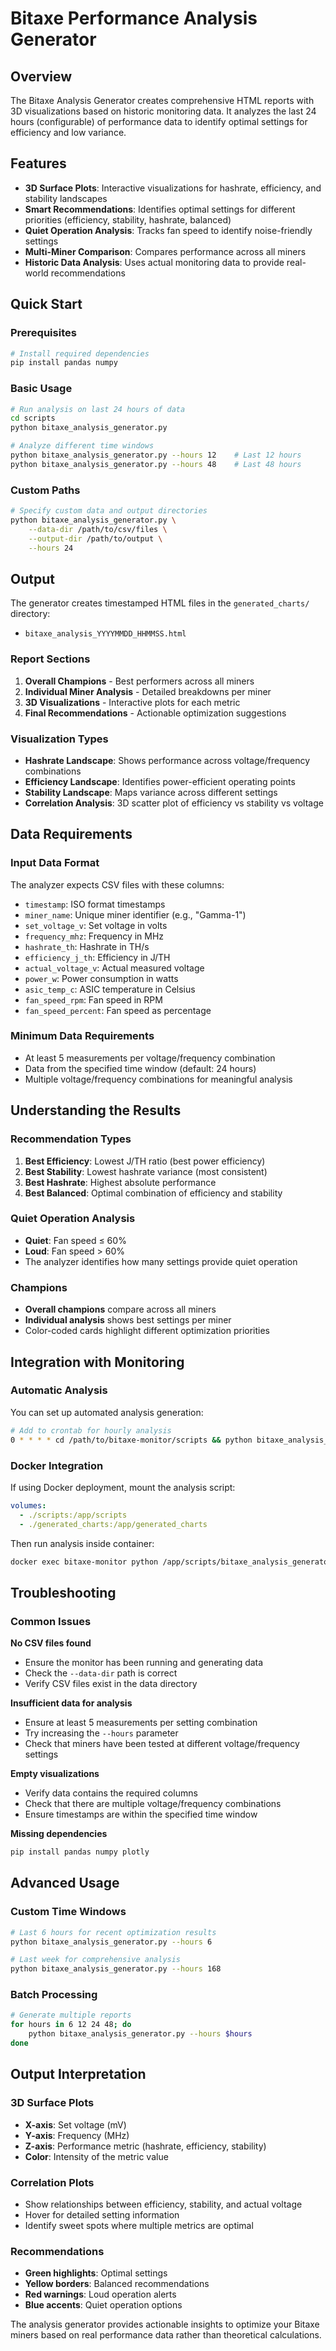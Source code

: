 # Bitaxe Performance Analysis Generator

## Overview

The Bitaxe Analysis Generator creates comprehensive HTML reports with 3D visualizations based on historic monitoring data. It analyzes the last 24 hours (configurable) of performance data to identify optimal settings for efficiency and low variance.

## Features

- **3D Surface Plots**: Interactive visualizations for hashrate, efficiency, and stability landscapes
- **Smart Recommendations**: Identifies optimal settings for different priorities (efficiency, stability, hashrate, balanced)
- **Quiet Operation Analysis**: Tracks fan speed to identify noise-friendly settings
- **Multi-Miner Comparison**: Compares performance across all miners
- **Historic Data Analysis**: Uses actual monitoring data to provide real-world recommendations

## Quick Start

### Prerequisites
```bash
# Install required dependencies
pip install pandas numpy
```

### Basic Usage
```bash
# Run analysis on last 24 hours of data
cd scripts
python bitaxe_analysis_generator.py

# Analyze different time windows
python bitaxe_analysis_generator.py --hours 12    # Last 12 hours
python bitaxe_analysis_generator.py --hours 48    # Last 48 hours
```

### Custom Paths
```bash
# Specify custom data and output directories
python bitaxe_analysis_generator.py \
    --data-dir /path/to/csv/files \
    --output-dir /path/to/output \
    --hours 24
```

## Output

The generator creates timestamped HTML files in the `generated_charts/` directory:
- `bitaxe_analysis_YYYYMMDD_HHMMSS.html`

### Report Sections

1. **Overall Champions** - Best performers across all miners
2. **Individual Miner Analysis** - Detailed breakdowns per miner
3. **3D Visualizations** - Interactive plots for each metric
4. **Final Recommendations** - Actionable optimization suggestions

### Visualization Types

- **Hashrate Landscape**: Shows performance across voltage/frequency combinations
- **Efficiency Landscape**: Identifies power-efficient operating points
- **Stability Landscape**: Maps variance across different settings
- **Correlation Analysis**: 3D scatter plot of efficiency vs stability vs voltage

## Data Requirements

### Input Data Format
The analyzer expects CSV files with these columns:
- `timestamp`: ISO format timestamps
- `miner_name`: Unique miner identifier (e.g., "Gamma-1")
- `set_voltage_v`: Set voltage in volts
- `frequency_mhz`: Frequency in MHz
- `hashrate_th`: Hashrate in TH/s
- `efficiency_j_th`: Efficiency in J/TH
- `actual_voltage_v`: Actual measured voltage
- `power_w`: Power consumption in watts
- `asic_temp_c`: ASIC temperature in Celsius
- `fan_speed_rpm`: Fan speed in RPM
- `fan_speed_percent`: Fan speed as percentage

### Minimum Data Requirements
- At least 5 measurements per voltage/frequency combination
- Data from the specified time window (default: 24 hours)
- Multiple voltage/frequency combinations for meaningful analysis

## Understanding the Results

### Recommendation Types

1. **Best Efficiency**: Lowest J/TH ratio (best power efficiency)
2. **Best Stability**: Lowest hashrate variance (most consistent)
3. **Best Hashrate**: Highest absolute performance
4. **Best Balanced**: Optimal combination of efficiency and stability

### Quiet Operation Analysis
- **Quiet**: Fan speed ≤ 60%
- **Loud**: Fan speed > 60%
- The analyzer identifies how many settings provide quiet operation

### Champions
- **Overall champions** compare across all miners
- **Individual analysis** shows best settings per miner
- Color-coded cards highlight different optimization priorities

## Integration with Monitoring

### Automatic Analysis
You can set up automated analysis generation:

```bash
# Add to crontab for hourly analysis
0 * * * * cd /path/to/bitaxe-monitor/scripts && python bitaxe_analysis_generator.py --hours 24
```

### Docker Integration
If using Docker deployment, mount the analysis script:

```yaml
volumes:
  - ./scripts:/app/scripts
  - ./generated_charts:/app/generated_charts
```

Then run analysis inside container:
```bash
docker exec bitaxe-monitor python /app/scripts/bitaxe_analysis_generator.py
```

## Troubleshooting

### Common Issues

**No CSV files found**
- Ensure the monitor has been running and generating data
- Check the `--data-dir` path is correct
- Verify CSV files exist in the data directory

**Insufficient data for analysis**
- Ensure at least 5 measurements per setting combination
- Try increasing the `--hours` parameter
- Check that miners have been tested at different voltage/frequency settings

**Empty visualizations**
- Verify data contains the required columns
- Check that there are multiple voltage/frequency combinations
- Ensure timestamps are within the specified time window

**Missing dependencies**
```bash
pip install pandas numpy plotly
```

## Advanced Usage

### Custom Time Windows
```bash
# Last 6 hours for recent optimization results
python bitaxe_analysis_generator.py --hours 6

# Last week for comprehensive analysis
python bitaxe_analysis_generator.py --hours 168
```

### Batch Processing
```bash
# Generate multiple reports
for hours in 6 12 24 48; do
    python bitaxe_analysis_generator.py --hours $hours
done
```

## Output Interpretation

### 3D Surface Plots
- **X-axis**: Set voltage (mV)
- **Y-axis**: Frequency (MHz)  
- **Z-axis**: Performance metric (hashrate, efficiency, stability)
- **Color**: Intensity of the metric value

### Correlation Plots
- Show relationships between efficiency, stability, and actual voltage
- Hover for detailed setting information
- Identify sweet spots where multiple metrics are optimal

### Recommendations
- **Green highlights**: Optimal settings
- **Yellow borders**: Balanced recommendations
- **Red warnings**: Loud operation alerts
- **Blue accents**: Quiet operation options

The analysis generator provides actionable insights to optimize your Bitaxe miners based on real performance data rather than theoretical calculations.
